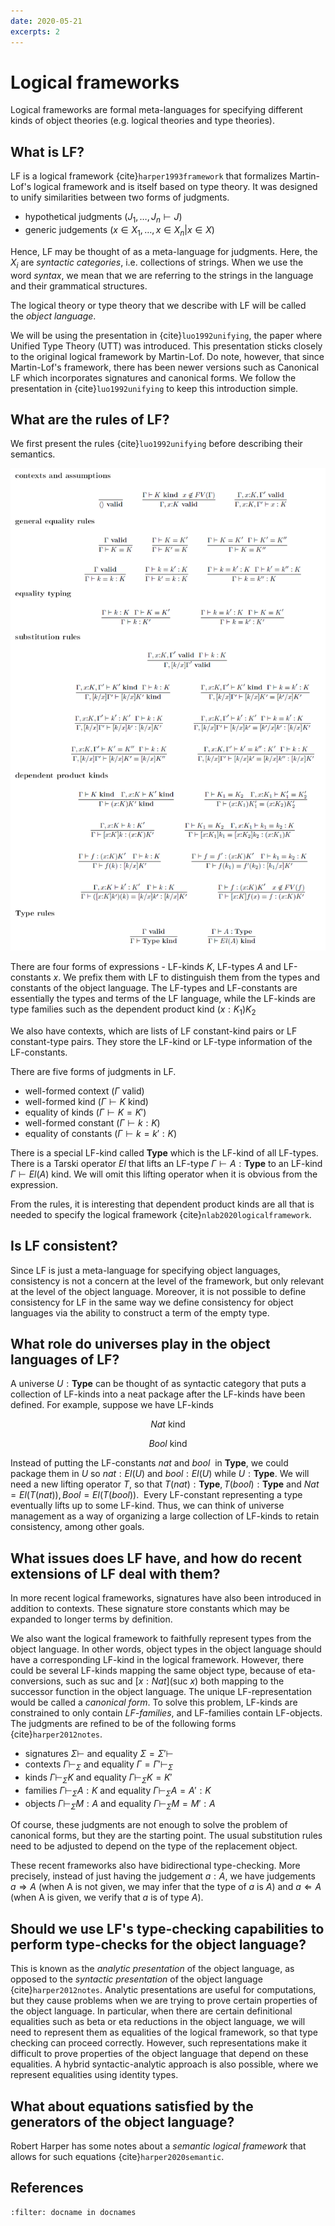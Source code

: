 ```yaml
---
date: 2020-05-21
excerpts: 2
---
```


# Logical frameworks

Logical frameworks are formal meta-languages for specifying different kinds of object theories (e.g. logical theories and type theories).

## What is LF?

LF is a logical framework {cite}`harper1993framework` that formalizes Martin-Lof's logical framework and is itself based on type theory. It was designed to unify similarities between two forms of judgments.

* hypothetical judgments ($J_1,\ldots, J_n \vdash J$)
* generic judgements ($x \in X_1,\ldots, x\in X_n \vert x \in X$)

Hence, LF may be thought of as a meta-language for judgments. Here, the $X_i$ are _syntactic categories_, i.e. collections of strings. When we use the word _syntax_, we mean that we are referring to the strings in the language and their grammatical structures.

The logical theory or type theory that we describe with LF will be called the _object language_.

We will be using the presentation in {cite}`luo1992unifying`, the paper where Unified Type Theory (UTT) was introduced. This presentation sticks closely to the original logical framework by Martin-Lof. Do note, however, that since Martin-Lof's framework, there has been newer versions such as Canonical LF which incorporates signatures and canonical forms. We follow the presentation in {cite}`luo1992unifying` to keep this introduction simple.

## What are the rules of LF?

We first present the rules {cite}`luo1992unifying` before describing their semantics.

![logical-framework-rules](../images/logical-framework-rules.png)

There are four forms of expressions - LF-kinds $K$, LF-types $A$ and LF-constants $x$. We prefix them with LF to distinguish them from the types and constants of the object language. The LF-types and LF-constants are essentially the types and terms of the LF language, while the LF-kinds are type families such as the dependent product kind $(x:K_1)K_2$

We also have contexts, which are lists of LF constant-kind pairs or LF constant-type pairs. They store the LF-kind or LF-type information of the LF-constants.

There are five forms of judgments in LF.

*   well-formed context ($\Gamma \text{ valid}$)
*   well-formed kind ($\Gamma \vdash K \text{ kind}$)
*   equality of kinds ($\Gamma \vdash K = K'$)
*   well-formed constant ($\Gamma \vdash k : K$)
*   equality of constants ($\Gamma \vdash k = k' : K$)

There is a special LF-kind called $\textbf{Type}$ which is the LF-kind of all LF-types. There is a Tarski operator $El$ that lifts an LF-type $\Gamma \vdash A : \textbf{Type}$ to an LF-kind $\Gamma \vdash El(A) \text{ kind}$. We will omit this lifting operator when it is obvious from the expression.

From the rules, it is interesting that dependent product kinds are all that is needed to specify the logical framework {cite}`nlab2020logicalframework`.

## Is LF consistent?

Since LF is just a meta-language for specifying object languages, consistency is not a concern at the level of the framework, but only relevant at the level of the object language. Moreover, it is not possible to define consistency for LF in the same way we define consistency for object languages via the ability to construct a term of the empty type.

## What role do universes play in the object languages of LF?

A universe $U : \textbf{Type}$ can be thought of as syntactic category that puts a collection of LF-kinds into a neat package after the LF-kinds have been defined. For example, suppose we have LF-kinds

$$Nat \text{ kind}$$

$$Bool \text{ kind}$$

Instead of putting the LF-constants $nat$ and $bool$  in $\textbf{Type}$, we could package them in $U$ so $nat : El(U)$ and $bool : El(U)$ while $U : \textbf{Type}$. We will need a new lifting operator $T$, so that $T(nat) : \textbf{Type}, T(bool) : \textbf{Type}$ and $Nat = El(T(nat)), Bool = El(T(bool))$.  Every LF-constant representing a type eventually lifts up to some LF-kind. Thus, we can think of universe management as a way of organizing a large collection of LF-kinds to retain consistency, among other goals.

## What issues does LF have, and how do recent extensions of LF deal with them?

In more recent logical frameworks, signatures have also been introduced in addition to contexts. These signature store constants which may be expanded to longer terms by definition.

We also want the logical framework to faithfully represent types from the object language. In other words, object types in the object language should have a corresponding LF-kind in the logical framework. However, there could be several LF-kinds mapping the same object type, because of eta-conversions, such as $\text{suc}$ and $[x:Nat](\text{suc } x)$ both mapping to the successor function in the object language. The unique LF-representation would be called a _canonical form_. To solve this problem, LF-kinds are constrained to only contain _LF-families_, and LF-families contain LF-objects. The judgments are refined to be of the following forms {cite}`harper2012notes`.

* signatures $\Sigma \vdash$ and equality $\Sigma = \Sigma' \vdash$
* contexts $\Gamma \vdash_\Sigma$ and equality $\Gamma = \Gamma' \vdash_\Sigma$
* kinds $\Gamma \vdash_\Sigma K$ and equality $\Gamma \vdash_\Sigma K = K'$
* families $\Gamma \vdash_\Sigma A:K$ and equality $\Gamma \vdash_\Sigma A=A': K$
* objects $\Gamma \vdash_\Sigma M:A$ and equality $\Gamma \vdash_\Sigma M=M' : A$

Of course, these judgments are not enough to solve the problem of canonical forms, but they are the starting point. The usual substitution rules need to be adjusted to depend on the type of the replacement object.

These recent frameworks also have bidirectional type-checking. More precisely, instead of just having the judgement $a:A$, we have judgements $a \Rightarrow A$ (when A is not given, we may infer that the type of $a$ is $A$) and $a \Leftarrow A$ (when A is given, we verify that $a$ is of type $A$).

## Should we use LF's type-checking capabilities to perform type-checks for the object language?

This is known as the _analytic presentation_ of the object language, as opposed to the _syntactic presentation_ of the object language {cite}`harper2012notes`. Analytic presentations are useful for computations, but they cause problems when we are trying to prove certain properties of the object language. In particular, when there are certain definitional equalities such as beta or eta reductions in the object language, we will need to represent them as equalities of the logical framework, so that type checking can proceed correctly. However, such representations make it difficult to prove properties of the object language that depend on these equalities. A hybrid syntactic-analytic approach is also possible, where we represent equalities using identity types.

## What about equations satisfied by the generators of the object language?

Robert Harper has some notes about a _semantic logical framework_ that allows for such equations {cite}`harper2020semantic`.

## References

```{bibliography}
:filter: docname in docnames
```